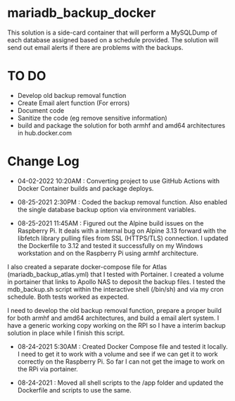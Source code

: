 # mariadb_backup_docker

This solution is a side-card container that will perform a MySQLDump of each database assigned based on a schedule provided. The solution will send out email alerts if there are problems with the backups.


# TO DO

* Develop old backup removal function
* Create Email alert function (For errors)
* Document code
* Sanitize the code (eg remove sensitive information)
* build and package the solution for both armhf and amd64 architectures in hub.docker.com



# Change Log
* 04-02-2022 10:20AM : Converting project to use GitHub Actions with Docker Container builds and package deploys.
* 08-25-2021 2:30PM : Coded the backup removal function. Also enabled the single database backup option via environment variables.

* 08-25-2021 11:45AM : Figured out the Alpine build issues on the Raspberry Pi. It deals with a internal bug on Alpine 3.13 forward with the libfetch library pulling files from SSL (HTTPS/TLS) connection. I updated the Dockerfile to 3.12 and tested it successfully on my Windows workstation and on the Raspberry Pi using armhf architecture.

I also created a separate docker-compose file for Atlas (mariadb_backup_atlas.yml) that I tested with Portainer. I created a volume in portainer that links to Apollo NAS to deposit the backup files. I tested the mdb_backup.sh script within the interactive shell (/bin/sh) and via my cron schedule. Both tests worked as expected.

I need to develop the old backup removal function, prepare a proper build for both armhf and amd64 architectures, and build a email alert system. I have a generic working copy working on the RPI so I have a interim backup solution in place while I finish this script.

* 08-24-2021 5:30AM : Created Docker Compose file and tested it locally. I need to get it to work with a volume and see if we can get it to work correctly on the Raspberry Pi. So far I can not get the image to work on the RPi via portainer.

* 08-24-2021 : Moved all shell scripts to the /app folder and updated the Dockerfile and scripts to use the same.